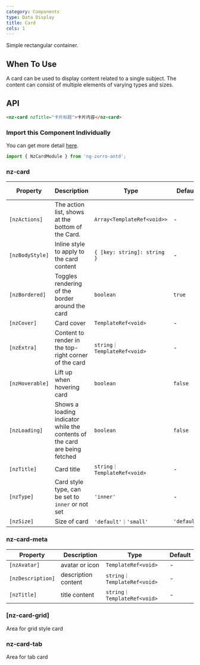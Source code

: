 ```yaml
---
category: Components
type: Data Display
title: Card
cols: 1
---
```


Simple rectangular container.

## When To Use

A card can be used to display content related to a single subject. The content can consist of multiple elements of varying types and sizes.

## API

```html
<nz-card nzTitle="卡片标题">卡片内容</nz-card>
```

### Import this Component Individually

You can get more detail [here](/docs/getting-started/en#import-a-component-individually).

```ts
import { NzCardModule } from 'ng-zorro-antd';
```

### nz-card

| Property | Description | Type | Default | Global Config |
| -------- | ----------- | ---- | ------- | ------------- |
| `[nzActions]` | The action list, shows at the bottom of the Card. | `Array<TemplateRef<void>>` | - |
| `[nzBodyStyle]` | Inline style to apply to the card content | `{ [key: string]: string }` | - |
| `[nzBordered]` | Toggles rendering of the border around the card | `boolean` | `true` | ✅ |
| `[nzCover]` | Card cover | `TemplateRef<void>` | - |
| `[nzExtra]` | Content to render in the top-right corner of the card | `string｜TemplateRef<void>` | - |
| `[nzHoverable]` | Lift up when hovering card | `boolean` | `false` | ✅ |
| `[nzLoading]` | Shows a loading indicator while the contents of the card are being fetched | `boolean` | `false` |
| `[nzTitle]` | Card title | `string｜TemplateRef<void>` | - |
| `[nzType]` | Card style type, can be set to `inner` or not set | `'inner'` | - |
| `[nzSize]` | Size of card | `'default'｜'small'` | `'default'` | ✅ |


### nz-card-meta

| Property | Description | Type | Default |
| -------- | ----------- | ---- | ------- |
| `[nzAvatar]` | avatar or icon | `TemplateRef<void>` | - |
| `[nzDescription]` | description content | `string｜TemplateRef<void>` | - |
| `[nzTitle]` | title content | `string｜TemplateRef<void>` | - |

### [nz-card-grid]
Area for grid style card

### nz-card-tab
Area for tab card
